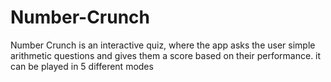 # Number-Crunch
Number Crunch is an interactive quiz, where the app asks the user simple arithmetic questions and gives them a score based on their performance. it can be played in 5 different modes 
